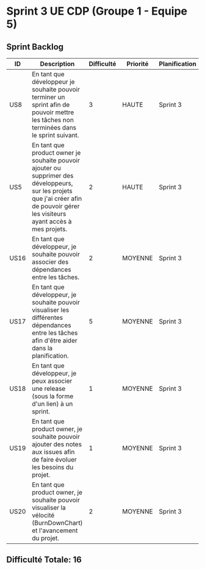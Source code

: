 # Sprint 3 UE CDP (Groupe 1 - Equipe 5)

## Sprint Backlog


| ID | Description | Difficulté | Priorité | Planification | Etat |
|-|-|-|-|-|-|
|   US8	|  En tant que développeur je souhaite pouvoir terminer un sprint afin de pouvoir mettre les tâches non terminées dans le sprint suivant. 	                                                |   	3       |   HAUTE	   	|   	Sprint 3         |	DONE	|	
|   US5	|  En tant que product owner je souhaite pouvoir ajouter ou supprimer des développeurs, sur les projets que j'ai créer afin de pouvoir gérer les visiteurs ayant accès à mes projets. 	                       |       2     	|   HAUTE	   	|   	Sprint 3         |	DONE	|
| US16 | 	   En tant que développeur, je souhaite pouvoir associer des dépendances entre les tâches.                                                       | 2 | MOYENNE |  Sprint 3   | DONE |
| US17 | 	En tant que développeur, je souhaite pouvoir visualiser les différentes dépendances entre les tâches afin d'être aider dans la planification. | 5 | MOYENNE | Sprint 3   | DONE |
| US18 | En tant que développeur, je peux associer une release (sous la forme d'un lien) à un sprint.                                           | 1 | MOYENNE | Sprint 3   | DONE |
| US19 | En tant que product owner, je souhaite pouvoir ajouter des notes aux issues afin de faire évoluer les besoins du projet. | 1 | MOYENNE |  Sprint 3    | DONE |
| US20 | En tant que product owner, je souhaite pouvoir visualiser la vélocité (BurnDownChart) et l'avancement du projet. | 2 | MOYENNE |  Sprint 3   | DONE |







## Difficulté Totale: 16
